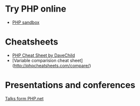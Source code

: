

# Try PHP online

* [PHP sandbox](http://sandbox.onlinephpfunctions.com/)

# Cheatsheets


 * [PHP Cheat Sheet by DaveChild](https://www.cheatography.com/davechild/cheat-sheets/php/)
 * [Variable comparision cheat sheet] (http://phpcheatsheets.com/compare/)
 
# Presentations and conferences
 
 [Talks form PHP.net](http://talks.php.net/)
